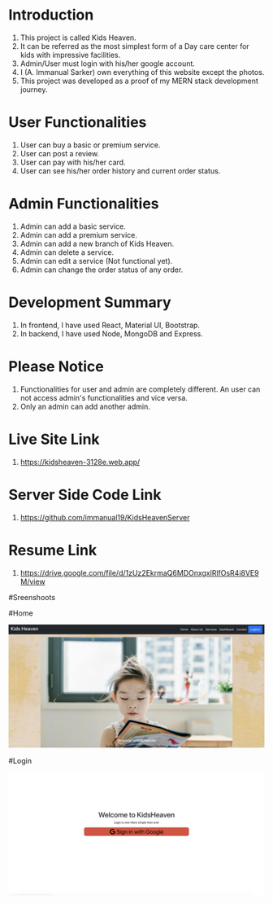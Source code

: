 # Introduction

1. This project is called Kids Heaven.
2. It can be referred as the most simplest form of a Day care center for kids with impressive facilities.
3. Admin/User must login with his/her google account.
4. I (A. Immanual Sarker) own everything of this website except the photos.
5. This project was developed as a proof of my MERN stack development journey.

# User Functionalities

1. User can buy a basic or premium service.
2. User can post a review.
3. User can pay with his/her card.
4. User can see his/her order history and current order status.

# Admin Functionalities

1. Admin can add a basic service.
2. Admin can add a premium service.
3. Admin can add a new branch of Kids Heaven.
4. Admin can delete a service.
5. Admin can edit a service (Not functional yet).
6. Admin can change the order status of any order.

# Development Summary

1. In frontend, I have used React, Material UI, Bootstrap.
2. In backend, I have used Node, MongoDB and Express.

# Please Notice

1. Functionalities for user and admin are completely different. An user can not access admin's functionalities and vice versa.
2. Only an admin can add another admin.

# Live Site Link

1. https://kidsheaven-3128e.web.app/

# Server Side Code Link

1. https://github.com/immanual19/KidsHeavenServer

# Resume Link
1. https://drive.google.com/file/d/1zUz2EkrmaQ6MDOnxgxlRlfOsR4i8VE9M/view


#Sreenshoots

#Home

![Alt text](https://raw.githubusercontent.com/immanual19/KidsHeavenClient/main/src/ScreenShot/home.png "Optional title")

#Login

![Alt text](https://raw.githubusercontent.com/immanual19/KidsHeavenClient/main/src/ScreenShot/Login.png "Optional title")

